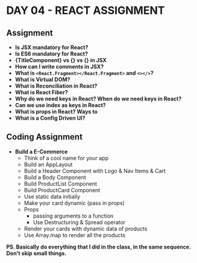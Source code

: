# DAY 04 - REACT ASSIGNMENT

## Assignment

- **Is JSX mandatory for React?**
- **Is ES6 mandatory for React?**
- **{TitleComponent} vs {<TitleComponent/>} vs {<TitleComponent></TitleComponent>} in JSX**
- **How can I write comments in JSX?**
- **What is `<React.Fragment></React.Fragment>` and `<></>`?**
- **What is Virtual DOM?**
- **What is Reconciliation in React?**
- **What is React Fiber?**
- **Why do we need keys in React? When do we need keys in React?**
- **Can we use index as keys in React?**
- **What is props in React? Ways to**
- **What is a Config Driven UI?**

## Coding Assignment

- **Build a E-Commerce**
  - Think of a cool name for your app
  - Build an AppLayout
  - Build a Header Component with Logo & Nav Items & Cart
  - Build a Body Component
  - Build ProductList Component
  - Build ProductCard Component
  - Use static data initially
  - Make your card dynamic (pass in props)
  - Props 
      - passing arguments to a function 
      - Use Destructuring & Spread operator
  - Render your cards with dynamic data of products
  - Use Array.map to render all the products

**PS. Basically do everything that I did in the class, in the same sequence. Don't skip small things.**
